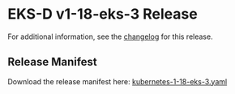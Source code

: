 # EKS-D v1-18-eks-3 Release

For additional information, see the [changelog](CHANGELOG-v1-18-eks-3.md) for this release.

## Release Manifest
Download the release manifest here: [kubernetes-1-18-eks-3.yaml](https://distro.eks.amazonaws.com/kubernetes-1-18/kubernetes-1-18-eks-3.yaml)
